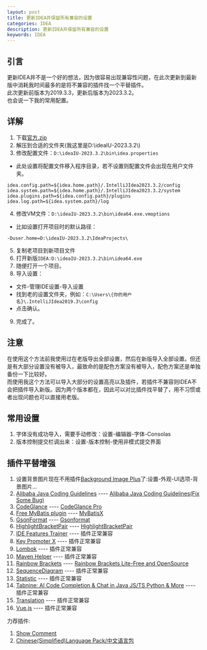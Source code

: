 ```yaml
---
layout: post
title: 更新IDEA并保留所有兼容的设置
categories: IDEA
description: 更新IDEA并保留所有兼容的设置
keywords: IDEA
---
```


## 引言
更新IDEA并不是一个好的想法，因为很容易出现兼容性问题，在此次更新到最新版中消耗我时间最多的是将不兼容的插件找一个平替插件。  
此次更新前版本为2019.3.3，更新后版本为2023.3.2。  
也会说一下我的常用配置。  

## 详解  
1. 下载[官方.zip](https://www.jetbrains.com/idea/download/)  
2. 解压到合适的文件夹(我这里是D:\ideaIU-2023.3.2\\)  
3. 修改配置文件：`D:\ideaIU-2023.3.2\bin\idea.properties`  
 * 此处设置将配置文件移入程序目录，若不设置则配置文件会出现在用户文件夹。  
```properties
idea.config.path=${idea.home.path}/.IntelliJIdea2023.3.2/config
idea.system.path=${idea.home.path}/.IntelliJIdea2023.3.2/system
idea.plugins.path=${idea.config.path}/plugins
idea.log.path=${idea.system.path}/log
```

4. 修改VM文件：`D:\ideaIU-2023.3.2\bin\idea64.exe.vmoptions`  
 * 比如设置打开项目时的默认路径：  
```properties
-Duser.home=D:\ideaIU-2023.3.2\IdeaProjects\
```
5. 复制老项目到新项目文件  
6. 打开新版`IDEA:D:\ideaIU-2023.3.2\bin\idea64.exe`  
7. 随便打开一个项目。  
8. 导入设置：  
 * 文件-管理IDE设置-导入设置  
 * 找到老的设置文件夹，例如：`C:\Users\{你的用户名}\.IntelliJIdea2019.3\config`
 * 点击确认。  
9. 完成了。  

## 注意  
在使用这个方法前我使用过在老版导出全部设置，然后在新版导入全部设置。但还是有大部分设置没有被导入，最致命的是配色方案没有被导入，配色方案还是单独备份一下比较好。  
而使用我这个方法可以导入大部分的设置高亮以及插件，若插件不兼容则IDEA不会把插件导入新版。因为两个版本都在，因此可以对比插件找平替了，用不习惯或者出现问题也可以直接用老版。  
## 常用设置  
1. 字体没有成功导入，需要手动修改：设置-编辑器-字体-Consolas  
2. 版本控制提交栏调出来：设置-版本控制-使用非模式提交界面  

## 插件平替增强  
1. 设置背景图片现在不用插件[Background Image Plus](https://plugins.jetbrains.com/plugin/8502-background-image-plus)了:设置-外观-UI选项-背景图片...  
2. [Alibaba Java Coding Guidelines](https://plugins.jetbrains.com/plugin/10046-alibaba-java-coding-guidelines) ---- [Alibaba Java Coding Guidelines(Fix Some Bug)](https://plugins.jetbrains.com/plugin/22381-alibaba-java-coding-guidelines-fix-some-bug-)  
3. [CodeGlance](https://plugins.jetbrains.com/plugin/7275-codeglance) ---- [CodeGlance Pro](https://plugins.jetbrains.com/plugin/18824-codeglance-pro)  
4. [Free MyBatis plugin](https://plugins.jetbrains.com/plugin/8321-free-mybatis-plugin) ---- [MyBatisX](https://plugins.jetbrains.com/plugin/10119-mybatisx)  
5. [GsonFormat](https://plugins.jetbrains.com/plugin/7654-gsonformat) ---- [Gsonformat](https://plugins.jetbrains.com/plugin/20094-gsonformat)
6. [HighlightBracketPair](https://plugins.jetbrains.com/plugin/10465-highlightbracketpair) ---- [HighlightBracketPair](https://plugins.jetbrains.com/plugin/17320-highlightbracketpair)  
7. [IDE Features Trainer](https://plugins.jetbrains.com/plugin/8554-ide-features-trainer) ---- 插件正常兼容  
8. [Key Promoter X](https://plugins.jetbrains.com/plugin/9792-key-promoter-x) ---- 插件正常兼容  
9. [Lombok](https://plugins.jetbrains.com/plugin/6317-lombok) ---- 插件正常兼容  
10. [Maven Helper](https://plugins.jetbrains.com/plugin/7179-maven-helper) ---- 插件正常兼容  
11. [Rainbow Brackets](https://plugins.jetbrains.com/plugin/10080-rainbow-brackets) ---- [Rainbow Brackets Lite-Free and OpenSource](https://plugins.jetbrains.com/plugin/20710-rainbow-brackets-lite--free-and-opensource)  
12. [SequenceDiagram](https://plugins.jetbrains.com/plugin/8286-sequencediagram) ---- 插件正常兼容  
13. [Statistic](https://plugins.jetbrains.com/plugin/4509-statistic) ---- 插件正常兼容  
14. [Tabnine: AI Code Completion & Chat in Java JS/TS Python & More](https://plugins.jetbrains.com/plugin/12798-tabnine-ai-code-completion--chat-in-java-js-ts-python--more) ---- 插件正常兼容  
15. [Translation](https://plugins.jetbrains.com/plugin/8579-translation) ---- 插件正常兼容  
16. [Vue.js](https://plugins.jetbrains.com/plugin/9442-vue-js) ---- 插件正常兼容  

力荐插件:  
1. [Show Comment](https://plugins.jetbrains.com/plugin/18553-show-comment)  
2. [Chinese(Simplified)Language Pack/中文语言包](https://plugins.jetbrains.com/plugin/13710-chinese-simplified-language-pack----)  